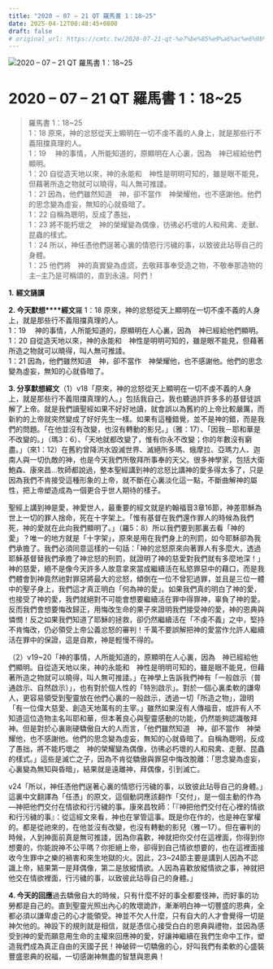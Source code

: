 ```yaml
---
title: "2020 – 07 – 21 QT 羅馬書 1：18~25"
date: 2025-04-12T00:48:45+0800
draft: false
# original_url: https://cmtc.tw/2020-07-21-qt-%e7%be%85%e9%a6%ac%e6%9b%b8-1%ef%bc%9a1825
---
```


![2020 – 07 – 21 QT 羅馬書 1：18~25](/images/qt.jpg   "2020 – 07 – 21 QT 羅馬書 1：18~25")

# 2020 – 07 – 21 QT 羅馬書 1：18~25

> 羅馬書 1：18~25  
> 1：18 原來，神的忿怒從天上顯明在一切不虔不義的人身上，就是那些行不義阻擋真理的人。  
> 1：19 　神的事情，人所能知道的，原顯明在人心裏，因為　神已經給他們顯明。  
> 1：20 自從造天地以來，神的永能和　神性是明明可知的，雖是眼不能見，但藉著所造之物就可以曉得，叫人無可推諉。  
> 1：21 因為，他們雖然知道　神，卻不當作　神榮耀他，也不感謝他。他們的思念變為虛妄，無知的心就昏暗了。  
> 1：22 自稱為聰明，反成了愚拙，  
> 1：23 將不能朽壞之　神的榮耀變為偶像，彷彿必朽壞的人和飛禽、走獸、昆蟲的樣式。  
> 1：24 所以，神任憑他們逞著心裏的情慾行污穢的事，以致彼此玷辱自己的身體。  
> 1：25 他們將　神的真實變為虛謊，去敬拜事奉受造之物，不敬奉那造物的主─主乃是可稱頌的，直到永遠。阿們！

**1.** **經文誦讀**

**2. 今天默想****經文**羅 1：18 原來，神的忿怒從天上顯明在一切不虔不義的人身上，就是那些行不義阻擋真理的人。  
1：19 　神的事情，人所能知道的，原顯明在人心裏，因為　神已經給他們顯明。  
1：20 自從造天地以來，神的永能和　神性是明明可知的，雖是眼不能見，但藉著所造之物就可以曉得，叫人無可推諉。  
1：21 因為，他們雖然知道　神，卻不當作　神榮耀他，也不感謝他。他們的思念變為虛妄，無知的心就昏暗了。

**3. 分享默想經文**（1）v18「原來，神的忿怒從天上顯明在一切不虔不義的人身上，就是那些行不義阻擋真理的人。」包括我自己，我也聽過許許多多的基督徒誤解了上帝。就是我們讀聖經如果不好好地讀，就會誤以為舊約的上帝比較嚴厲，而新約的上帝就突然變成了好好先生一樣。如果有這種錯覺，並不是神的錯，而是我們的問題。「在他並沒有改變，也沒有轉動的影兒。」（雅：17）、「因我－耶和華是不改變的。」（瑪3：6）、「天地就都改變了，惟有你永不改變；你的年數沒有窮盡。」（來1：12）在舊約曾降洪水毀滅世界、滅絕所多瑪、蛾摩拉、亞瑪力人、迦南人與一切仇敵的神，也是今天我們所敬拜所事奉的天父。很多神學家，包括大衛鮑森、康來昌…牧師都說過，整本聖經講到神的忿怒比講神的愛多得太多了，只是因為我們不肯接受這種形象的上帝，就不斷在心裏淡化這一點，不斷曲解神的屬性，把上帝塑造成為一個更合乎世人期待的樣子。

聖經上講到神是愛，神愛世人，最重要的經文就是約翰福音3章16節，神差耶穌為世上一切的罪人捨命，死在十字架上。「惟有基督在我們還作罪人的時候為我們死，神的愛就在此向我們顯明了。」（羅5：8）所以我們要到那裏去看「神的愛」？唯一的地方就是「十字架」，原來是用在我們身上的刑罰，如今耶穌卻為我們承擔了。我們必須同意這樣的一句話：「神的忿怒原來向著罪人有多麼大，透過耶穌基督替我們承擔了神忿怒的刑罰，就證明了神的慈愛對我們就有多麼地深！」神的慈愛，絕不是像今天許多人故意拿來當成繼續活在私慾罪惡中的藉口，而是我們體會到神竟然祂對罪惡將最大的忿怒，傾倒在一位不曾犯過罪，並且是三位一體中的聖子身上，我們這才真正明白「何為神的愛」。如果我們真的明白了神的愛，也接受了神的愛，我們就絕對不可能會想要繼續活在罪中得罪神，辜負了神的愛。反而我們會想要悔改歸正，用悔改生命的果子來證明我們接受神的愛，神的恩典與憐憫！反之如果我們知道了耶穌的拯救，卻仍然繼續活在「不虔不義」之中，堅持不肯悔改，仍必領受上帝公義忿怒的審判！千萬不要誤解把神的愛當作允許人繼續活在罪中的保證，這是自欺，神是輕慢不得的。

（2）v19~20「神的事情，人所能知道的，原顯明在人心裏，因為　神已經給他們顯明。自從造天地以來，神的永能和　神性是明明可知的，雖是眼不能見，但藉著所造之物就可以曉得，叫人無可推諉。」在神學上告訴我們神有「一般啟示（普通啟示、自然啟示）」，也有對於個人性的「特別啟示」。對於一個心裏柔軟的謙卑人，更容易領受到聖靈放在他們心裏的一般啟示，透過一切「所造之物」，證明「有一位偉大慈愛、創造天地萬有的主宰。」雖然如果沒有人傳福音，或許有人不知道這位造物主名叫耶和華，但本著良心與聖靈感動的功能，仍然能夠認識敬拜神。但是對於心裏剛硬驕傲自大的人而言，「他們雖然知道　神，卻不當作　神榮耀他，也不感謝他。他們的思念變為虛妄，無知的心就昏暗了。自稱為聰明，反成了愚拙，將不能朽壞之　神的榮耀變為偶像，彷彿必朽壞的人和飛禽、走獸、昆蟲的樣式。」這些是滅亡之子，因為不肯從驕傲與罪惡中悔改脫離：「思念變為虛妄，心裏變為無知與昏暗」，結果就是遠離神，拜偶像，引到滅亡。

v24「所以，神任憑他們逞著心裏的情慾行污穢的事，以致彼此玷辱自己的身體。」這裏中文翻譯為「任憑」的原文，這個動詞應該翻作「交付」，是一個主動的作為—神把他們交付在情欲和行污穢的事。康來昌牧師：「『神把他們交付在心裡的情欲和行污穢的事』：從這經文來看，神也在掌管這事。既是你在作的，也是神在掌權的。都是從祂來的，在他並沒有改變，也沒有轉動的影兒（雅一17）。但在審判的時候，人到神面前真是無可推諉，因為你喜歡，神就把你交付在這裡面，你得到你想要的，你能說神不公平嗎？你拒絕上帝，卻得到自己情欲想要的，也在這裡面接收今生罪中之樂的禍害和來生地獄的火。因此，23~24節主要是講到人因為不認識上帝，結果第一是拜偶像，第二是放縱情欲。人因為喜歡放縱情欲之事，神就把他交在情欲裡面，行污穢的事，以致彼此玷辱自己的身體。」

**4. 今天的回應**過去驕傲自大的時候，只有什麼不好的事全都要怪神，而好事的功勞都是自己的。直到聖靈光照出內心的敗壞詭詐，漸漸明白神一切豐盛的恩典，全都必須以謙卑虛己的心才能領受。神並不欠人什麼，只有自大的人才會覺得一切是神欠他的。神設下的規則就是相信，就是憑信心接受白白的恩典與禮物，並因為感受到神的愛而願意用生命的主權來回應神的愛，好讓神繼續在我們生命中工作，塑造我們成為真正自由的天國子民！神破碎一切驕傲的心，好叫我們有柔軟的心盛裝豐盛恩典的祝福，一切感謝神無盡的智慧與恩典！